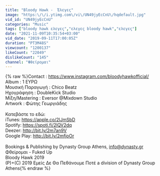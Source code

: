 ```yaml
---
title: "Bloody Hawk -  Έλεγες"
image: "https:\/\/i.ytimg.com\/vi\/UN49jyEcCnU\/hqdefault.jpg"
vid_id: "UN49jyEcCnU"
categories: "Music"
tags: ["bloody hawk ελεγες","ελεγες bloody hawk","ελεγες"]
date: "2021-11-09T10:35:54+03:00"
vid_date: "2019-09-11T17:00:05Z"
duration: "PT3M48S"
viewcount: "1200137"
likeCount: "22049"
dislikeCount: "145"
channel: "Φθείρομαι"
---
```

{% raw %}Contact : <a rel="nofollow" target="blank" href="https://www.instagram.com/bloodyhawkofficial/">https://www.instagram.com/bloodyhawkofficial/</a><br />Album : 1 ΕΥΡΩ<br />Μουσική Παραγωγή : Chico Beatz<br />Ηχογράφηση : DoubleKick Studio<br />Μίξη/Mastering : Eversor @Mixdown Studio<br />Artwork : Φώτης Γεωργιάδης<br /><br />Κατεβάστε το εδώ:<br />iTunes: <a rel="nofollow" target="blank" href="https://apple.co/2lJmSbD">https://apple.co/2lJmSbD</a><br />Spotify: <a rel="nofollow" target="blank" href="https://spoti.fi/2lQV2dq">https://spoti.fi/2lQV2dq</a><br />Deezer: <a rel="nofollow" target="blank" href="http://bit.ly/2m7an9V">http://bit.ly/2m7an9V</a><br />Google Play: <a rel="nofollow" target="blank" href="http://bit.ly/2mfjoOr">http://bit.ly/2mfjoOr</a><br /><br />Bookings &amp; Publishing by Dynasty Group Athens, info@dynasty.gr<br />Φθείρομαι - Fuked Up<br />Bloody Hawk 2019<br />(P)+(C) 2019 Εμείς Δε Θα Πεθάνουμε Ποτέ a division of Dynasty Group Athens{% endraw %}
